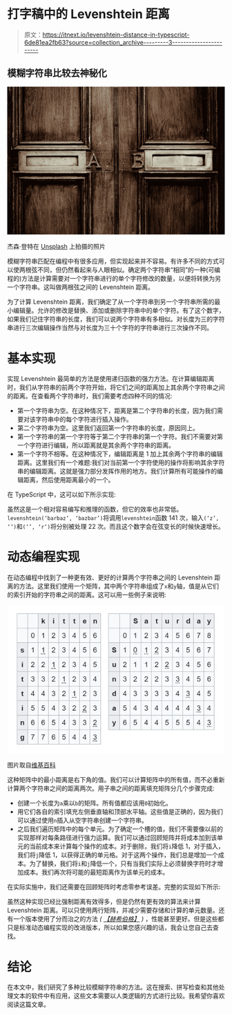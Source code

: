 # 打字稿中的 Levenshtein 距离

> 原文：<https://itnext.io/levenshtein-distance-in-typescript-6de81ea2fb63?source=collection_archive---------3----------------------->

## 模糊字符串比较去神秘化

![](img/d51e3abece3a9b9691ef48b3db730828.png)

杰森·登特在 [Unsplash](https://unsplash.com/?utm_source=unsplash&utm_medium=referral&utm_content=creditCopyText) 上拍摄的照片

模糊字符串匹配在编程中有很多应用，但实现起来并不容易。有许多不同的方式可以使两根弦不同，但仍然看起来与人眼相似。确定两个字符串“相同”的一种(可编程的)方法是计算需要对一个字符串进行的单个字符修改的数量，以便将转换为另一个字符串。这叫做两根弦之间的 Levenshtein 距离。

为了计算 Levenshtein 距离，我们确定了从一个字符串到另一个字符串所需的最小编辑量。允许的修改是替换、添加或删除字符串中的单个字符。有了这个数字，如果我们记住字符串的长度，我们可以说两个字符串有多相似。对长度为三的字符串进行三次编辑操作当然与对长度为三十个字符的字符串进行三次操作不同。

# 基本实现

实现 Levenshtein 最简单的方法是使用递归函数的强力方法。在计算编辑距离时，我们从字符串的前两个字符开始，将它们之间的距离加上其余两个字符串之间的距离。在查看两个字符串时，我们需要考虑四种不同的情况:

*   第一个字符串为空。在这种情况下，距离是第二个字符串的长度，因为我们需要对该字符串中的每个字符进行插入操作。
*   第二个字符串为空。这里我们返回第一个字符串的长度，原因同上。
*   第一个字符串的第一个字符等于第二个字符串的第一个字符。我们不需要对第一个字符进行编辑，所以距离就是其余两个字符串的距离。
*   第一个字符不相等。在这种情况下，编辑距离是 1 加上其余两个字符串的编辑距离。这里我们有一个难题:我们对当前第一个字符使用的操作将影响其余字符串的编辑距离。这就是强力部分发挥作用的地方。我们计算所有可能操作的编辑距离，然后使用距离最小的一个。

在 TypeScript 中，这可以如下所示实现:

虽然这是一个相对容易编写和推理的函数，但它的效率也非常低。`levenshtein(‘barbaz’, ‘bazbar’)`将调用`levenshtein`函数 141 次，输入`(‘z’, ‘’)`和`(‘’, ‘r’)`将分别被处理 22 次。而且这个数字会在弦变长的时候快速增长。

# 动态编程实现

在动态编程中找到了一种更有效、更好的计算两个字符串之间的 Levenshtein 距离的方法。这里我们使用一个矩阵，其中两个字符串组成了`x`和`y`轴，值是从它们的索引开始的字符串之间的距离。这可以用一些例子来说明:

![](img/201a218b48b70104db3f1dc1b4428725.png)

图片取自[维基百科](https://en.wikipedia.org/wiki/Levenshtein_distance)

这种矩阵中的最小距离是右下角的值。我们可以计算矩阵中的所有值，而不必重新计算两个字符串之间的距离两次。用子串之间的距离填充矩阵分几个步骤完成:

*   创建一个长度为`a`乘以`b`的矩阵。所有值都应该用`0`初始化。
*   用它们各自的索引填充左侧垂直轴和顶部水平轴。这些值是正确的，因为我们可以通过使用`n`插入从空字符串创建一个字符串。
*   之后我们遍历矩阵中的每个单元。为了确定一个槽的值，我们不需要像以前的实现那样对每条路径进行强力运算。我们可以通过回顾矩阵并将成本加到该单元的当前成本来计算每个操作的成本。对于删除，我们将`i`降低 1，对于插入，我们将`j`降低 1，以获得正确的单元格。对于这两个操作，我们总是增加一个成本。为了替换，我们将`i`和`j`降低一个，只有当我们实际上必须替换字符时才增加成本。我们再次将可能的最短距离作为该单元的成本。

在实际实施中，我们还需要在回顾矩阵时考虑零参考误差。完整的实现如下所示:

虽然这种实现已经比强制距离有效得多，但是仍然有更有效的算法来计算 Levenshtein 距离。可以只使用两行矩阵，并减少需要存储和计算的单元数量。还有一个版本使用了分而治之的方法 *(* [*【赫希伯格】*](https://en.wikipedia.org/wiki/Hirschberg%27s_algorithm) *)* ，性能甚至更好。但是这些都只是标准动态编程实现的改进版本，所以如果您感兴趣的话，我会让您自己去查找。

# 结论

在本文中，我们研究了多种比较模糊字符串的方法。这在搜索、拼写检查和其他处理文本的软件中有应用，这些文本需要以人类逻辑的方式进行比较。我希望你喜欢阅读这篇文章。